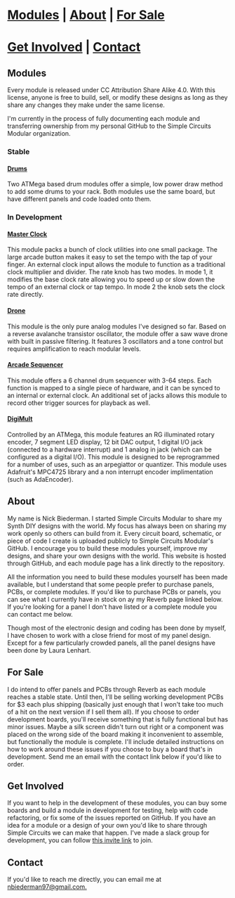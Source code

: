 # [Modules](#modules) | [About](#about) | [For Sale](#for-sale)
# [Get Involved](#get-involved) | [Contact](#contact)

## Modules

Every module is released under CC Attribution Share Alike 4.0. With this license, anyone is free to build, sell, or modify these designs as long as they share any changes they make under the same license.

I'm currently in the process of fully documenting each module and transferring ownership from my personal GitHub to the Simple Circuits Modular organization. 

### Stable

#### [Drums](https://simplecircuitsmodular.github.io/drums/)

Two ATMega based drum modules offer a simple, low power draw method to add some drums to your rack. Both modules use the same board, but have different panels and code loaded onto them.

### In Development

#### [Master Clock](https://simplecircuitsmodular.github.io/masterClock/)

This module packs a bunch of clock utilities into one small package. The large arcade button makes it easy to set the tempo with the tap of your finger. An external clock input allows the module to function as a traditional clock multiplier and divider. The rate knob has two modes. In mode 1, it modifies the base clock rate allowing you to speed up or slow down the tempo of an external clock or tap tempo. In mode 2 the knob sets the clock rate directly.

#### [Drone](https://simplecircuitsmodular.github.io/drone/)

This module is the only pure analog modules I've designed so far. Based on a reverse avalanche transistor oscillator, the module offer a saw wave drone with built in passive filtering. It features 3 oscillators and a tone control but requires amplification to reach modular levels.

#### [Arcade Sequencer](https://simplecircuitsmodular.github.io/bads/)

This module offers a 6 channel drum sequencer with 3-64 steps. Each function is mapped to a single piece of hardware, and it can be synced to an internal or external clock. An additional set of jacks allows this module to record other trigger sources for playback as well.

#### [DigiMult](https://simplecircuitsmodular.github.io/DigiMult)

Controlled by an ATMega, this module features an RG illuminated rotary encoder, 7 segment LED display, 12 bit DAC output, 1 digital I/O jack (connected to a hardware interrupt) and 1 analog in jack (which can be configured as a digital I/O). This module is designed to be reprogrammed for a number of uses, such as an arpegiattor or quantizer. This module uses Adafruit's MPC4725 library and a non interrupt encoder implimentation (such as AdaEncoder).

## About

My name is Nick Biederman. I started Simple Circuits Modular to share my Synth DIY designs with the world. My focus has always been on sharing my work openly so others can build from it. Every circuit board, schematic, or piece of code I create is uploaded publicly to Simple Circuits Modular's GitHub. I encourage you to build these modules yourself, improve my designs, and share your own designs with the world. This website is hosted through GitHub, and each module page has a link directly to the repository.

All the information you need to build these modules yourself has been made available, but I understand that some people prefer to purchase panels, PCBs, or complete modules. If you'd like to purchase PCBs or panels, you can see what I currently have in stock on ay my Reverb page linked below. If you're looking for a panel I don't have listed or a complete module you can contact me below. 

Though most of the electronic design and coding has been done by myself, I have chosen to work with a close friend for most of my panel design. Except for a few particularly crowded panels, all the panel designs have been done by Laura Lenhart.

## For Sale

I do intend to offer panels and PCBs through Reverb as each module reaches a stable state. Until then, I'll be selling working development PCBs for $3 each plus shipping (basically just enough that I won't take too much of a hit on the next version if I sell them all). If you choose to order development boards, you'll receive something that is fully functional but has minor issues. Maybe a silk screen didn't turn out right or a component was placed on the wrong side of the board making it inconvenient to assemble, but functionally the module is complete. I'll include detailed instructions on how to work around these issues if you choose to buy a board that's in development. Send me an email with the contact link below if you'd like to order.

## Get Involved

If you want to help in the development of these modules, you can buy some boards and build a module in development for testing, help with code refactoring, or fix some of the issues reported on GitHub. If you have an idea for a module or a design of your own you'd like to share through Simple Circuits we can make that happen. I've made a slack group for development, you can follow [this invite link](https://join.slack.com/t/simplecircuitsmodular/shared_invite/enQtNDA2MjA1NTI0Njk0LTMwMDQ2Y2NkZjU1NGY2YmE0NDJjZDY1YjA2ZmY0MzNmNGMyMjNjNDM0MTk4MjRjYWIxNmI4ZWFiYjZjYzUwMjU) to join. 

## Contact

If you'd like to reach me directly, you can email me at [nbiederman97@gmail.com.](mailto:nbiederman97@gmail.com)
